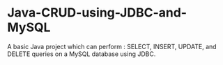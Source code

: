 # Java-CRUD-using-JDBC-and-MySQL
A basic Java project which can perform :  SELECT, INSERT, UPDATE, and DELETE queries on a MySQL database using JDBC. 
